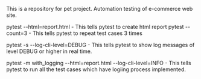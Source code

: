 This is a repository for pet project. Automation testing of e-commerce web site.

pytest --html=report.html - This tells pytest to create html report
pytest --count=3 - This tells pytest to repeat test cases 3 times

pytest -s --log-cli-level=DEBUG - This tells pytest to show log messages of
level DEBUG or higher in real time.

pytest -m with_logging --html=report.html  --log-cli-level=INFO - This tells
pytest to run all the test cases which have logiing process implemented.